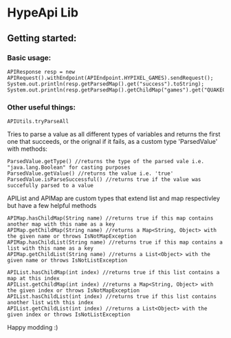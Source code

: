 # HypeApi Lib

## Getting started:

### Basic usage:

```
APIResponse resp = new APIRequest().withEndpoint(APIEndpoint.HYPIXEL_GAMES).sendRequest();
System.out.println(resp.getParsedMap().get("success").toString);
System.out.println(resp.getParsedMap().getChildMap("games").get("QUAKECRAFT").toString);
```

### Other useful things:

```
APIUtils.tryParseAll
```
Tries to parse a value as all different types of variables and returns the first one that succeeds, or the orignal if it fails, as a custom type 'ParsedValue' with methods:
```
ParsedValue.getType() //returns the type of the parsed vale i.e. "java.lang.Boolean" for casting purposes
ParsedValue.getValue() //returns the value i.e. 'true'
ParsedValue.isParseSuccessful() //returns true if the value was succefully parsed to a value
```

APIList and APIMap are custom types that extend list and map respectivley but have a few helpful methods
```
APIMap.hasChildMap(String name) //returns true if this map contains another map with this name as a key
APIMap.getChildMap(String name) //returns a Map<String, Object> with the given name or throws IsNotMapException
APIMap.hasChildList(String name) //returns true if this map contains a list with this name as a key
APIMap.getChildList(String name) //returns a List<Object> with the given name or throws IsNotListException
```

```
APIList.hasChildMap(int index) //returns true if this list contains a map at this index
APIList.getChildMap(int index) //returns a Map<String, Object> with the given index or throws IsNotMapException
APIList.hasChildList(int index) //returns true if this list contains another list with this index
APIList.getChildList(int index) //returns a List<Object> with the given index or throws IsNotListException
```

Happy modding :)
